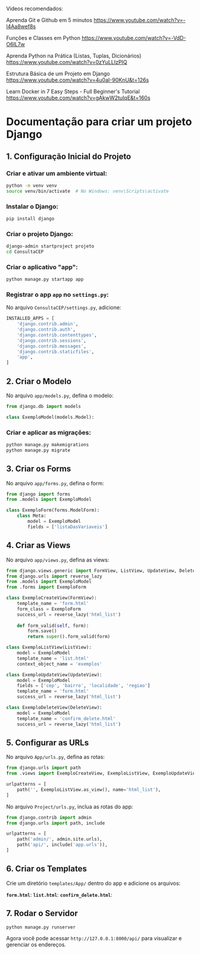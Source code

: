 Videos recomendados:

Aprenda Git e Github em 5 minutos
https://www.youtube.com/watch?v=-l4Aa8wef8s

Funções e Classes em Python 
https://www.youtube.com/watch?v=-VdD-O6lL7w

Aprenda Python na Prática (Listas, Tuplas, Dicionários) 
https://www.youtube.com/watch?v=0zYuLLIzPIQ

Estrutura Básica de um Projeto em Django
https://www.youtube.com/watch?v=4u0aI-90KnU&t=126s

Learn Docker in 7 Easy Steps - Full Beginner's Tutorial
https://www.youtube.com/watch?v=gAkwW2tuIqE&t=160s


# Documentação para criar um projeto Django

## 1. Configuração Inicial do Projeto

### Criar e ativar um ambiente virtual:
```sh
python -m venv venv
source venv/bin/activate  # No Windows: venv\Scripts\activate
```

### Instalar o Django:
```sh
pip install django
```

### Criar o projeto Django:
```sh
django-admin startproject projeto
cd ConsultaCEP
```

### Criar o aplicativo "app":
```sh
python manage.py startapp app
```

### Registrar o app `app` no `settings.py`:
No arquivo `ConsultaCEP/settings.py`, adicione:
```python
INSTALLED_APPS = [
    'django.contrib.admin',
    'django.contrib.auth',
    'django.contrib.contenttypes',
    'django.contrib.sessions',
    'django.contrib.messages',
    'django.contrib.staticfiles',
    'app',
]
```

## 2. Criar o Modelo
No arquivo `app/models.py`, defina o modelo:
```python
from django.db import models

class ExemploModel(models.Model):

```

### Criar e aplicar as migrações:
```sh
python manage.py makemigrations 
python manage.py migrate
```

## 3. Criar os Forms
No arquivo `app/forms.py`, defina o form:
```python
from django import forms
from .models import ExemploModel

class ExemploForm(forms.ModelForm):
    class Meta:
        model = ExemploModel
        fields = ['listaDasVariaveis']
```

## 4. Criar as Views
No arquivo `app/views.py`, defina as views:
```python
from django.views.generic import FormView, ListView, UpdateView, DeleteView
from django.urls import reverse_lazy
from .models import ExemploModel
from .forms import ExemploForm

class ExemploCreateView(FormView):
    template_name = 'form.html'
    form_class = ExemploForm
    success_url = reverse_lazy('html_list')
    
    def form_valid(self, form):
        form.save()
        return super().form_valid(form)

class ExemploListView(ListView):
    model = ExemploModel
    template_name = 'list.html'
    context_object_name = 'exemplos'

class ExemploUpdateView(UpdateView):
    model = ExemploModel
    fields = ['cep', 'bairro', 'localidade', 'regiao']
    template_name = 'form.html'
    success_url = reverse_lazy('html_list')

class ExemploDeleteView(DeleteView):
    model = ExemploModel
    template_name = 'confirm_delete.html'
    success_url = reverse_lazy('html_list')
```

## 5. Configurar as URLs
No arquivo `App/urls.py`, defina as rotas:
```python
from django.urls import path
from .views import ExemploCreateView, ExemploListView, ExemploUpdateView, ExemploDeleteView

urlpatterns = [
    path('', ExemploListView.as_view(), name='html_list'),
]
```

No arquivo `Project/urls.py`, inclua as rotas do app:
```python
from django.contrib import admin
from django.urls import path, include

urlpatterns = [
    path('admin/', admin.site.urls),
    path('api/', include('app.urls')),
]
```

## 6. Criar os Templates
Crie um diretório `templates/App/` dentro do app e adicione os arquivos:

**`form.html`**:
**`list.html`**:
**`confirm_delete.html`**:

## 7. Rodar o Servidor
```sh
python manage.py runserver
```

Agora você pode acessar `http://127.0.0.1:8000/api/` para visualizar e gerenciar os endereços.

